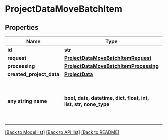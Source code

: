 # ProjectDataMoveBatchItem


## Properties
Name | Type | Description | Notes
------------ | ------------- | ------------- | -------------
**id** | **str** |  | 
**request** | [**ProjectDataMoveBatchItemRequest**](ProjectDataMoveBatchItemRequest.md) |  | 
**processing** | [**ProjectDataMoveBatchItemProcessing**](ProjectDataMoveBatchItemProcessing.md) |  | 
**created_project_data** | [**ProjectData**](ProjectData.md) |  | [optional] 
**any string name** | **bool, date, datetime, dict, float, int, list, str, none_type** | any string name can be used but the value must be the correct type | [optional]

[[Back to Model list]](../README.md#documentation-for-models) [[Back to API list]](../README.md#documentation-for-api-endpoints) [[Back to README]](../README.md)


